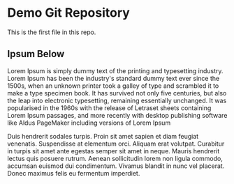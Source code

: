 # Demo Git Repository

This is the first file in this repo.

## Ipsum Below

Lorem Ipsum is simply dummy text of the printing and typesetting industry. Lorem Ipsum has been the industry's standard dummy text ever since the 1500s, when an unknown printer took a galley of type and scrambled it to make a type specimen book. It has survived not only five centuries, but also the leap into electronic typesetting, remaining essentially unchanged. It was popularised in the 1960s with the release of Letraset sheets containing Lorem Ipsum passages, and more recently with desktop publishing software like Aldus PageMaker including versions of Lorem Ipsum

Duis hendrerit sodales turpis. Proin sit amet sapien et diam feugiat venenatis. Suspendisse at elementum orci. Aliquam erat volutpat. Curabitur in turpis sit amet ante egestas semper sit amet in neque. Mauris hendrerit lectus quis posuere rutrum. Aenean sollicitudin lorem non ligula commodo, accumsan euismod dui condimentum. Vivamus blandit in nunc vel placerat. Donec maximus felis eu fermentum imperdiet.
